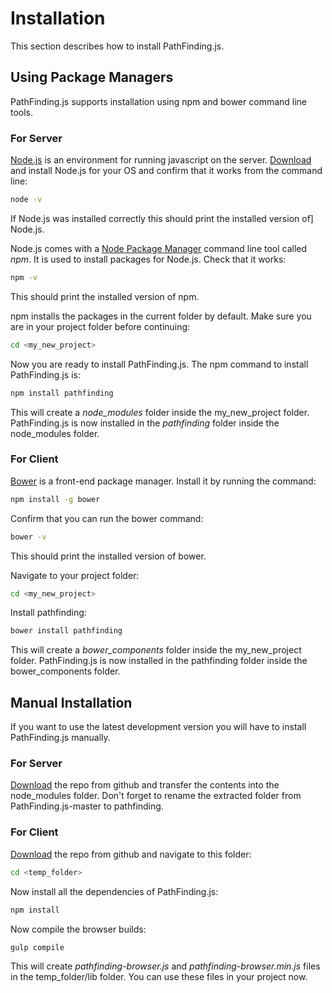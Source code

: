 # Installation
This section describes how to install PathFinding.js.

## Using Package Managers
PathFinding.js supports installation using npm and bower command line tools.

### For Server
[Node.js](http://nodejs.org/) is an environment for running javascript on the
server. [Download](http://nodejs.org/download/) and install Node.js for your OS
and confirm that it works from the command line:

```bash
node -v
```

If Node.js was installed correctly this should print the installed version of]
Node.js.

Node.js comes with a [Node Package Manager](https://www.npmjs.com/) command line
tool called _npm_. It is used to install packages for Node.js. Check that it
works:

```bash
npm -v
```

This should print the installed version of npm.

npm installs the packages in the current folder by default. Make sure you are
in your project folder before continuing:

```bash
cd <my_new_project>
```

Now you are ready to install PathFinding.js. The npm command to install
PathFinding.js is:

```bash
npm install pathfinding
```

This will create a _node_modules_ folder inside the my_new_project folder.
PathFinding.js is now installed in the _pathfinding_ folder inside the
node_modules folder.

### For Client
[Bower](http://bower.io/) is a front-end package manager. Install it by running
the command:

```bash
npm install -g bower
```

Confirm that you can run the bower command:

```bash
bower -v
```

This should print the installed version of bower.

Navigate to your project folder:

```bash
cd <my_new_project>
```

Install pathfinding:

```bash
bower install pathfinding
```

This will create a _bower_components_ folder inside the my_new_project folder.
PathFinding.js is now installed in the pathfinding folder inside the
bower_components folder.

## Manual Installation
If you want to use the latest development version you will have to install
PathFinding.js manually.

### For Server
[Download](https://github.com/ruthussanketh/Code_Brewers2020) the repo
from github and transfer the contents into the node_modules folder. Don't forget
to rename the extracted folder from PathFinding.js-master to pathfinding.

### For Client
[Download](https://github.com/ruthussanketh/Code_Brewers2020) the repo
from github and navigate to this folder:

```bash
cd <temp_folder>
```

Now install all the dependencies of PathFinding.js:

```bash
npm install
```

Now compile the browser builds:

```bash
gulp compile
```

This will create _pathfinding-browser.js_ and _pathfinding-browser.min.js_ files
in the temp_folder/lib folder. You can use these files in your project now.
